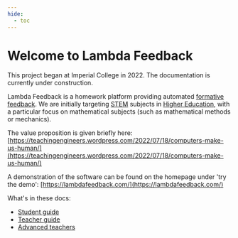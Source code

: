 ```yaml
---
hide:
  - toc
---
```


# Welcome to Lambda Feedback

This project began at Imperial College in 2022. The documentation is currently under construction.

Lambda Feedback is a homework platform providing automated [formative feedback](https://www.edutopia.org/blog/providing-feedback-as-formative-assessment-troy-hicks). We are initially targeting [STEM](https://en.wikipedia.org/wiki/Science,_technology,_engineering,_and_mathematics) subjects in [Higher Education](https://en.wikipedia.org/wiki/Higher_education), with a particular focus on mathematical subjects (such as mathematical methods or mechanics).

The value proposition is given briefly here:
[https://teachingengineers.wordpress.com/2022/07/18/computers-make-us-human/](https://teachingengineers.wordpress.com/2022/07/18/computers-make-us-human/)

A demonstration of the software can be found on the homepage under 'try the demo':
[https://lambdafeedback.com/](https://lambdafeedback.com/)

What's in these docs:

- [Student guide](../student/index.md)
- [Teacher guide](../teacer/index.md)
- [Advanced teachers](../)
